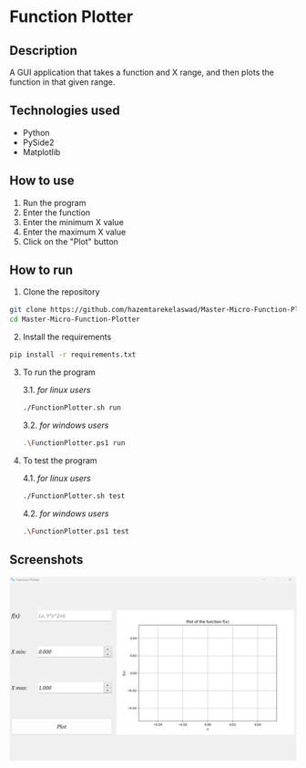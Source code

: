 # Function Plotter
## Description
A GUI application that takes a function and X range, and then plots the function in that given range.

## Technologies used
* Python
* PySide2
* Matplotlib

## How to use
1. Run the program
2. Enter the function
3. Enter the minimum X value
4. Enter the maximum X value
5. Click on the "Plot" button

## How to run
1. Clone the repository
```bash
git clone https://github.com/hazemtarekelaswad/Master-Micro-Function-Plotter.git
cd Master-Micro-Function-Plotter
```

2. Install the requirements
```bash
pip install -r requirements.txt
```

3. To run the program 
    
    3.1. *for linux users*
    ```bash
    ./FunctionPlotter.sh run
    ```
    3.2. *for windows users*
    ```bash
    .\FunctionPlotter.ps1 run
    ```

4. To test the program

    4.1. *for linux users*
    ```bash
    ./FunctionPlotter.sh test
    ```
    4.2. *for windows users*
    ```bash
    .\FunctionPlotter.ps1 test
    ```

## Screenshots
<p align="center">
  <img src="https://github.com/hazemtarekelaswad/Master-Micro-Function-Plotter/blob/main/screenshots/1.png?raw=true" />
</p>

